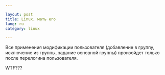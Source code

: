 ```yaml
---

layout: post  
title: Linux, мать его  
lang: ru  
category: linux  

---
```


Все применения модификации пользователя (добавление в группу, исключение из
группы, задание основной группы) произойдет только после перелогина
пользователя.

WTF???
